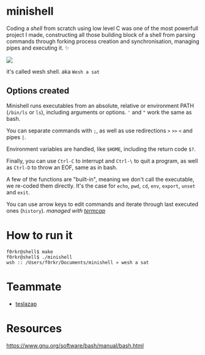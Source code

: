 # minishell

Coding a *shell* from scratch using low level C was one of the most powerfull project I made, constructing all those building block of a shell from parsing commands
through forking process creation and synchronisation, managing pipes and executing it. ✨

<img src="https://images.amcnetworks.com/ifccenter.com/wp-content/uploads/2020/01/ghost-in-the-shell-1280.jpg">

it's called wesh shell. aka ``Wesh a sat``

## Options created

Minishell runs executables from an absolute, relative or environment PATH (``/bin/ls`` or ``ls``), including arguments or options. ``'`` and ``"`` work the same as bash.

You can separate commands with ``;``, as well as use redirections ``>`` ``>>`` ``<`` and pipes ``|``.

Environment variables are handled, like ``$HOME``, including the return code ``$?``.

Finally, you can use ``Ctrl-C`` to interrupt and ``Ctrl-\`` to quit a program, as well as ``Ctrl-D`` to throw an EOF, same as in bash.

A few of the functions are "built-in", meaning we don't call the executable, we re-coded them directly. It's the case for ``echo``, ``pwd``, ``cd``, ``env``, ``export``, ``unset`` and ``exit``.

You can use arrow keys to edit commands and iterate through last executed ones (``history``). *managed with [termcap](https://man7.org/linux/man-pages/man5/termcap.5.html)*

# How to run it

```shell
f0rkr@shell$ make
f0rkr@shell$ ./minishell
wsh :: /Users/f0rkr/Documents/minishell » wesh a sat
```

# Teammate 
  - [teslazap](https://github.com/OussamaElouarti)

# Resources

https://www.gnu.org/software/bash/manual/bash.html
